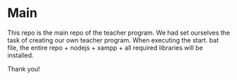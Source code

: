 # Main

This repo is the main repo of the teacher program.
We had set ourselves the task of creating our own teacher program.
When executing the start. bat file, the entire repo + nodejs + xampp + all required libraries will be installed.

Thank you!
